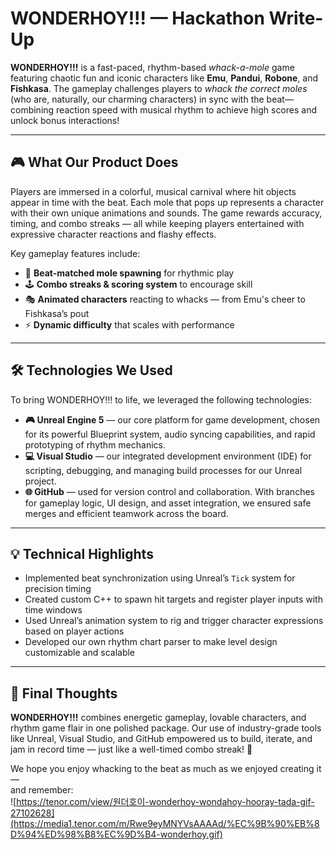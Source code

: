 # WONDERHOY!!! — Hackathon Write-Up

**WONDERHOY!!!** is a fast-paced, rhythm-based *whack-a-mole* game featuring chaotic fun and iconic characters like **Emu**, **Pandui**, **Robone**, and **Fishkasa**. The gameplay challenges players to *whack the correct moles* (who are, naturally, our charming characters) in sync with the beat—combining reaction speed with musical rhythm to achieve high scores and unlock bonus interactions!

---

## 🎮 What Our Product Does

Players are immersed in a colorful, musical carnival where hit objects appear in time with the beat. Each mole that pops up represents a character with their own unique animations and sounds. The game rewards accuracy, timing, and combo streaks — all while keeping players entertained with expressive character reactions and flashy effects.

Key gameplay features include:

- 🎵 **Beat-matched mole spawning** for rhythmic play  
- 🕹️ **Combo streaks & scoring system** to encourage skill  
- 🎭 **Animated characters** reacting to whacks — from Emu's cheer to Fishkasa’s pout  
- ⚡ **Dynamic difficulty** that scales with performance  

---

## 🛠️ Technologies We Used

To bring WONDERHOY!!! to life, we leveraged the following technologies:

- **🎮 Unreal Engine 5** — our core platform for game development, chosen for its powerful Blueprint system, audio syncing capabilities, and rapid prototyping of rhythm mechanics.  
- **💻 Visual Studio** — our integrated development environment (IDE) for scripting, debugging, and managing build processes for our Unreal project.  
- **🌐 GitHub** — used for version control and collaboration. With branches for gameplay logic, UI design, and asset integration, we ensured safe merges and efficient teamwork across the board.

---

## 💡 Technical Highlights

- Implemented beat synchronization using Unreal’s `Tick` system for precision timing  
- Created custom C++ to spawn hit targets and register player inputs with time windows  
- Used Unreal’s animation system to rig and trigger character expressions based on player actions  
- Developed our own rhythm chart parser to make level design customizable and scalable

---

## 🎯 Final Thoughts

**WONDERHOY!!!** combines energetic gameplay, lovable characters, and rhythm game flair in one polished package. Our use of industry-grade tools like Unreal, Visual Studio, and GitHub empowered us to build, iterate, and jam in record time — just like a well-timed combo streak! 🎉

We hope you enjoy whacking to the beat as much as we enjoyed creating it —  
and remember:  
![https://tenor.com/view/원더호이-wonderhoy-wondahoy-hooray-tada-gif-27102628](https://media1.tenor.com/m/Rwe9eyMNYVsAAAAd/%EC%9B%90%EB%8D%94%ED%98%B8%EC%9D%B4-wonderhoy.gif)
